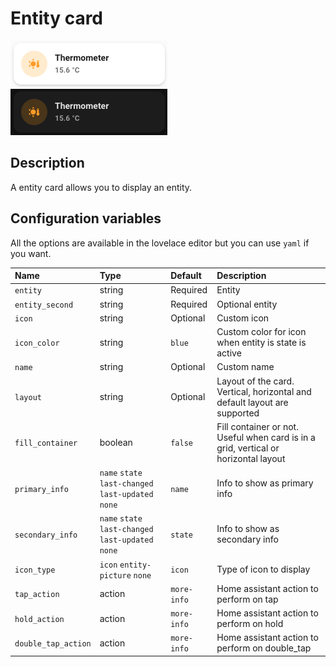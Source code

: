 # Entity card

![Entity light](../images/entity-light.png)
![Entity dark](../images/entity-dark.png)

## Description

A entity card allows you to display an entity.

## Configuration variables

All the options are available in the lovelace editor but you can use `yaml` if you want.

| Name                | Type                                                | Default     | Description                                                                         |
| :------------------ | :-------------------------------------------------- | :---------- | :---------------------------------------------------------------------------------- |
| `entity`            | string                                              | Required    | Entity                                                                              |
| `entity_second`     | string                                              | Required    | Optional entity                                                                              |
| `icon`              | string                                              | Optional    | Custom icon                                                                         |
| `icon_color`        | string                                              | `blue`      | Custom color for icon when entity is state is active                                |
| `name`              | string                                              | Optional    | Custom name                                                                         |
| `layout`            | string                                              | Optional    | Layout of the card. Vertical, horizontal and default layout are supported           |
| `fill_container`    | boolean                                             | `false`     | Fill container or not. Useful when card is in a grid, vertical or horizontal layout |
| `primary_info`      | `name` `state` `last-changed` `last-updated` `none` | `name`      | Info to show as primary info                                                        |
| `secondary_info`    | `name` `state` `last-changed` `last-updated` `none` | `state`     | Info to show as secondary info                                                      |
| `icon_type`         | `icon` `entity-picture` `none`                      | `icon`      | Type of icon to display                                                             |
| `tap_action`        | action                                              | `more-info` | Home assistant action to perform on tap                                             |
| `hold_action`       | action                                              | `more-info` | Home assistant action to perform on hold                                            |
| `double_tap_action` | action                                              | `more-info` | Home assistant action to perform on double_tap                                      |
